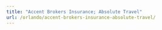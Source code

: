 ```yaml
---
title: "Accent Brokers Insurance; Absolute Travel"
url: /orlando/accent-brokers-insurance-absolute-travel/
---
```

